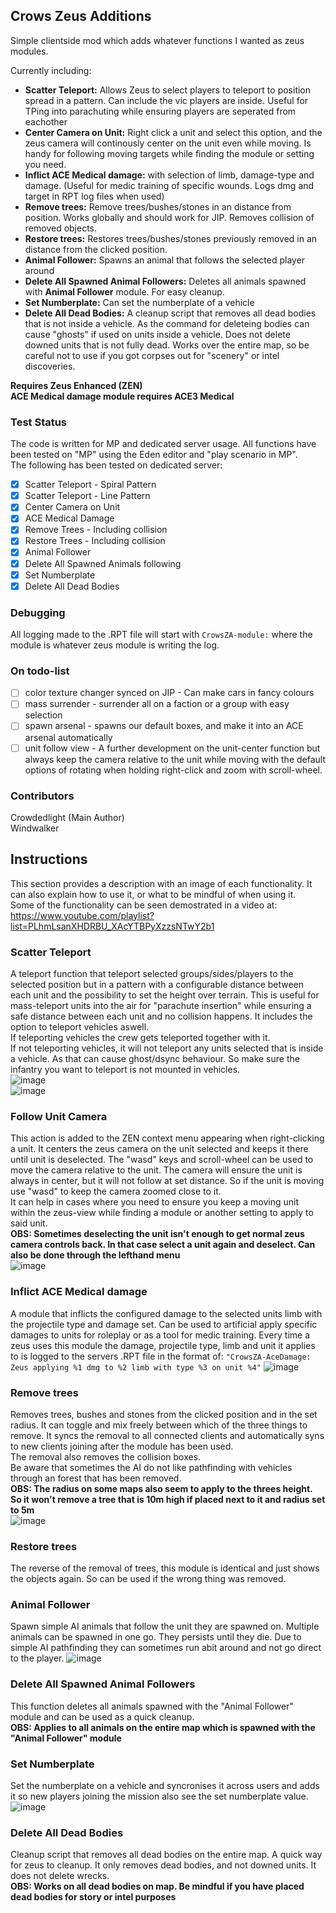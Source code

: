 ## Crows Zeus Additions

Simple clientside mod which adds whatever functions I wanted as zeus modules. 

Currently including:

* **Scatter Teleport:** Allows Zeus to select players to teleport to position spread in a pattern. Can include the vic players are inside. Useful for TPing into parachuting while ensuring players are seperated from eachother 
* **Center Camera on Unit:** Right click a unit and select this option, and the zeus camera will continously center on the unit even while moving. Is handy for following moving targets while finding the module or setting you need.
* **Inflict ACE Medical damage:** with selection of limb, damage-type and damage. (Useful for medic training of specific wounds. Logs dmg and target in RPT log files when used)
* **Remove trees:** Remove trees/bushes/stones in an distance from position. Works globally and should work for JIP. Removes collision of removed objects.
* **Restore trees:** Restores trees/bushes/stones previously removed in an distance from the clicked position.
* **Animal Follower:** Spawns an animal that follows the selected player around
* **Delete All Spawned Animal Followers:** Deletes all animals spawned with **Animal Follower** module. For easy cleanup.
* **Set Numberplate:** Can set the numberplate of a vehicle
* **Delete All Dead Bodies:** A cleanup script that removes all dead bodies that is not inside a vehicle. As the command for deleteing bodies can cause "ghosts" if used on units inside a vehicle. Does not delete downed units that is not fully dead. Works over the entire map, so be careful not to use if you got corpses out for "scenery" or intel discoveries. 

**Requires Zeus Enhanced (ZEN)**  
**ACE Medical damage module requires ACE3 Medical**  

### Test Status
The code is written for MP and dedicated server usage. All functions have been tested on "MP" using the Eden editor and "play scenario in MP".    
The following has been tested on dedicated server:

- [X] Scatter Teleport - Spiral Pattern
- [X] Scatter Teleport - Line Pattern
- [X] Center Camera on Unit
- [X] ACE Medical Damage
- [X] Remove Trees - Including collision
- [X] Restore Trees - Including collision
- [X] Animal Follower
- [X] Delete All Spawned Animals following 
- [X] Set Numberplate
- [X] Delete All Dead Bodies

### Debugging
All logging made to the .RPT file will start with ``CrowsZA-module:`` where the module is whatever zeus module is writing the log.

### On todo-list
- [ ] color texture changer synced on JIP - Can make cars in fancy colours
- [ ] mass surrender - surrender all on a faction or a group with easy selection
- [ ] spawn arsenal - spawns our default boxes, and make it into an ACE arsenal automatically
- [ ] unit follow view - A further development on the unit-center function but always keep the camera relative to the unit while moving with the default options of rotating when holding right-click and zoom with scroll-wheel.

### Contributors
Crowdedlight (Main Author)  
Windwalker  

## Instructions
This section provides a description with an image of each functionality. It can also explain how to use it, or what to be mindful of when using it.   
Some of the functionality can be seen demostrated in a video at: https://www.youtube.com/playlist?list=PLhmLsanXHDRBU_XAcYTBPyXzzsNTwY2b1 

### Scatter Teleport
A teleport function that teleport selected groups/sides/players to the selected position but in a pattern with a configurable distance between each unit and the possibility to set the height over terrain. This is useful for mass-teleport units into the air for "parachute insertion" while ensuring a safe distance between each unit and no collision happens. It includes the option to teleport vehicles aswell.   
If teleporting vehicles the crew gets teleported together with it.   
If not teleporting vehicles, it will not teleport any units selected that is inside a vehicle. As that can cause ghost/dsync behaviour. So make sure the infantry you want to teleport is not mounted in vehicles.   
![image](https://user-images.githubusercontent.com/7889925/113602132-89de7e80-9642-11eb-9f88-95068547a6c0.png)  
![image](https://user-images.githubusercontent.com/7889925/113602158-91058c80-9642-11eb-82c1-688794e799b3.png)

### Follow Unit Camera
This action is added to the ZEN context menu appearing when right-clicking a unit. It centers the zeus camera on the unit selected and keeps it there until unit is deselected. The "wasd" keys and scroll-wheel can be used to move the camera relative to the unit. The camera will ensure the unit is always in center, but it will not follow at set distance. So if the unit is moving use "wasd" to keep the camera zoomed close to it.   
It can help in cases where you need to ensure you keep a moving unit within the zeus-view while finding a module or another setting to apply to said unit.  
**OBS: Sometimes deselecting the unit isn't enough to get normal zeus camera controls back. In that case select a unit again and deselect. Can also be done through the lefthand menu**   
![image](https://user-images.githubusercontent.com/7889925/113602114-80edad00-9642-11eb-8fcc-6425d1af258a.png)

### Inflict ACE Medical damage
A module that inflicts the configured damage to the selected units limb with the projectile type and damage set. Can be used to artificial apply specific damages to units for roleplay or as a tool for medic training. Every time a zeus uses this module the damage, projectile type, limb and unit it applies to is logged to the servers .RPT file in the format of: ``"CrowsZA-AceDamage: Zeus applying %1 dmg to %2 limb with type %3 on unit %4"``
![image](https://user-images.githubusercontent.com/7889925/113601958-513ea500-9642-11eb-8285-f3e6e9917680.png)  


### Remove trees
Removes trees, bushes and stones from the clicked position and in the set radius. It can toggle and mix freely between which of the three things to remove. It syncs the removal to all connected clients and automatically syns to new clients joining after the module has been used.   
The removal also removes the collision boxes.  
Be aware that sometimes the AI do not like pathfinding with vehicles through an forest that has been removed.  
**OBS: The radius on some maps also seem to apply to the threes height. So it won't remove a tree that is 10m high if placed next to it and radius set to 5m**  
![image](https://user-images.githubusercontent.com/7889925/113602097-792e0880-9642-11eb-9c47-580b07b6bd7d.png)  


### Restore trees
The reverse of the removal of trees, this module is identical and just shows the objects again. So can be used if the wrong thing was removed. 


### Animal Follower
Spawn simple AI animals that follow the unit they are spawned on. Multiple animals can be spawned in one go. They persists until they die. Due to simple AI pathfinding they can sometimes run abit around and not go direct to the player. 
![image](https://user-images.githubusercontent.com/7889925/113602201-9ebb1200-9642-11eb-804a-9d4e2f1d0c91.png) 

### Delete All Spawned Animal Followers
This function deletes all animals spawned with the "Animal Follower" module and can be used as a quick cleanup.   
**OBS: Applies to all animals on the entire map which is spawned with the "Animal Follower" module**

### Set Numberplate
Set the numberplate on a vehicle and syncronises it across users and adds it so new players joining the mission also see the set numberplate value.  
![image](https://user-images.githubusercontent.com/7889925/113602062-6ddadd00-9642-11eb-800e-1263b3ddf396.png)

### Delete All Dead Bodies
Cleanup script that removes all dead bodies on the entire map. A quick way for zeus to cleanup. It only removes dead bodies, and not downed units. It does not delete wrecks.   
**OBS: Works on all dead bodies on map. Be mindful if you have placed dead bodies for story or intel purposes**



